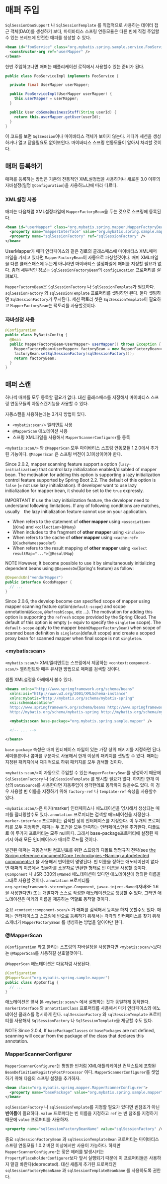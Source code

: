 <a name="매퍼_주입"></a>
# 매퍼 주입

`SqlSessionDaoSupport` 나 `SqlSessionTemplate` 를 직접적으로 사용하는 데이터 접근 객체(DAO)를 생성하기 보다, 마이바티스 스프링 연동모듈은 다른 빈에 직접 주입할 수 있는 쓰레드에 안전한 매퍼를 생성할 수 있다.

```xml
<bean id="fooService" class="org.mybatis.spring.sample.service.FooServiceImpl">
  <constructor-arg ref="userMapper" />
</bean>
```

한번 주입하고나면 매퍼는 애플리케이션 로직에서 사용할수 있는 준비가 된다.

```java
public class FooServiceImpl implements FooService {

  private final UserMapper userMapper;

  public FooServiceImpl(UserMapper userMapper) {
    this.userMapper = userMapper;
  }

  public User doSomeBusinessStuff(String userId) {
    return this.userMapper.getUser(userId);
  }
}
```

이 코드를 보면 `SqlSession`이나 마이바티스 객체가 보이지 않는다. 게다가 세션을 생성하거나 열고 닫을필요도 없어보인다. 마이바티스 스프링 연동모듈이 알아서 처리할 것이다.

<a name="register"></a>
## 매퍼 등록하기

매퍼를 등록하는 방법은 기존의 전통적인 XML설정법을 사용하거나 새로운 3.0 이후의 자바설정(일명 `@Configuration`)을 사용하느냐에 따라 다르다.

### XML설정 사용

매퍼는 다음처럼 XML설정파일에 `MapperFactoryBean`을 두는 것으로 스프링에 등록된다.

```xml
<bean id="userMapper" class="org.mybatis.spring.mapper.MapperFactoryBean">
  <property name="mapperInterface" value="org.mybatis.spring.sample.mapper.UserMapper" />
  <property name="sqlSessionFactory" ref="sqlSessionFactory" />
</bean>
```

UserMapper가 매퍼 인터페이스와 같은 경로의 클래스패스에 마이바티스 XML매퍼 파일을 가지고 있다면 `MapperFactoryBean`이 자동으로 파싱할것이다.
매퍼 XML파일을 다른 클래스패스에 두는게 아니라면 마이바티스 설정파일에 매퍼를 지정할 필요가 없다. 좀더 세부적인 정보는 `SqlSessionFactoryBean`의 [`configLocation`](factorybean.html) 프로퍼티를 살펴보자.

`MapperFactoryBean`은 `SqlSessionFactory` 나 `SqlSessionTemplate`가 필요하다. `sqlSessionFactory` 와 `sqlSessionTemplate` 프로퍼티를 셋팅하면 된다.
둘다 셋팅하면 `SqlSessionFactory`가 무시된다. 세션 팩토리 셋은 `SqlSessionTemplate`이 필요하고 `MapperFactoryBean`는 팩토리를 사용할것이다.

### 자바설정 사용

```java
@Configuration
public class MyBatisConfig {
  @Bean
  public MapperFactoryBean<UserMapper> userMapper() throws Exception {
    MapperFactoryBean<UserMapper> factoryBean = new MapperFactoryBean<>(UserMapper.class);
    factoryBean.setSqlSessionFactory(sqlSessionFactory());
    return factoryBean;
  }
}
```

<a name="scan"></a>
## 매퍼 스캔

하나씩 매퍼를 모두 등록할 필요가 없다. 대신 클래스패스를 지정해서 마이바티스 스프링 연동모듈의 자동스캔기능을 사용할 수 있다.

자동스캔을 사용하는데는 3가지 방법이 있다.

* `<mybatis:scan/>` 엘리먼트 사용
* `@MapperScan` 애노테이션 사용
* 스프링 XML파일을 사용해서 `MapperScannerConfigurer`를 등록

`<mybatis:scan/>` 와 `@MapperScan` 모두 마이바티스 스프링 연동모듈 1.2.0에서 추가된 기능이다. `@MapperScan` 은 스프링 버전이 3.1이상이어야 한다.

Since 2.0.2, mapper scanning feature support a option (`lazy-initialization`) that control lazy initialization enabled/disabled of mapper bean.
The motivation for adding this option is supporting a lazy initialization control feature supported by Spring Boot 2.2.
The default of this option is `false` (= not use lazy initialization). If developer want to use lazy initialization for mapper bean, it should be set to the `true` expressly.

<span class="label important">IMPORTANT</span>
If use the lazy initialization feature, the developer need to understand following limitations. If any of following conditions are matches, usually　the lazy initialization feature cannot use on your application.

* When refers to the statement of **other mapper** using `<association>`(`@One`) and `<collection>`(`@Many`)
* When includes to the fragment of **other mapper** using `<include>`
* When refers to the cache of **other mapper** using `<cache-ref>`(`@CacheNamespaceRef`)
* When refers to the result mapping of **other mapper** using `<select resultMap="...">`(`@ResultMap`)

<span class="label important">NOTE</span>
However, It become possible to use it by simultaneously initializing dependent beans using `@DependsOn`(Spring's feature) as follow:

```java
@DependsOn("vendorMapper")
public interface GoodsMapper {
  // ...
}
```

Since 2.0.6, the develop become can specified scope of mapper using mapper scanning feature option(`default-scope`) and scope annotation(`@Scope`, `@RefreshScope`, etc ...).
The motivation for adding this option is supporting the `refresh` scope provided by the Spring Cloud. The default of this option is empty (= equiv to specify the `singleton` scope).
The `default-scope` apply to the mapper bean(`MapperFactoryBean`) when scope of scanned bean definition is `singleton`(default scope) and create a scoped proxy bean for scanned mapper when final scope is not `singleton`.

### \<mybatis:scan\>

`<mybatis:scan/>` XML엘리먼트는 스프링에서 제공하는 `<context:component-scan/>` 엘리먼트와 매우 유사한 방법으로 매퍼를 검색할 것이다.

샘플 XML설정을 아래에서 볼수 있다.

```xml
<beans xmlns="http://www.springframework.org/schema/beans"
  xmlns:xsi="http://www.w3.org/2001/XMLSchema-instance"
  xmlns:mybatis="http://mybatis.org/schema/mybatis-spring"
  xsi:schemaLocation="
  http://www.springframework.org/schema/beans http://www.springframework.org/schema/beans/spring-beans.xsd
  http://mybatis.org/schema/mybatis-spring http://mybatis.org/schema/mybatis-spring.xsd">

  <mybatis:scan base-package="org.mybatis.spring.sample.mapper" />

  <!-- ... -->

</beans>
```

`base-package` 속성은 매퍼 인터페이스 파일이 있는 가장 상위 패키지를 지정하면 된다. 세미콜론이나 콤마를 구분자로 사용해서 한개 이상의 패키지를 셋팅할 수 있다.
매퍼는 지정된 패키지에서 재귀적으로 하위 패키지를 모두 검색할 것이다.

`<mybatis:scan/>`이 자동으로 주입할 수 있는 `MapperFactoryBean`를 생성하기 때문에 `SqlSessionFactory` 나 `SqlSessionTemplate` 를 명시할 필요가 없다.
하지만 한개 이상의 `DataSource`를 사용한다면 자동주입이 생각한데로 동작하지 않을수도 있다. 이 경우 사용할 빈 이름을 지정하기 위해 `factory-ref` 나 `template-ref` 속성을 사용할수 있다.

`<mybatis:scan/>`은 마커(marker) 인터페이스나 애노테이션을 명시해서 생성되는 매퍼를 필터링할수도 있다. `annotation` 프로퍼티는 검색할 애노테이션을 지정한다.
`marker-interface` 프로퍼티는 검색할 상위 인터페이스를 지정한다. 이 두개의 프로퍼티를 모두 지정하면, 매퍼는 두 조건을 모두 만족하는 인터페이스만을 추가한다.
디폴트로 이 두가지 프로퍼티는 모두 null이다. 그래서 base-package프로퍼티에 설정된 패키지 아래 모든 인터페이스가 매퍼로 로드될 것이다.

발견된 매퍼는 자동검색된 컴포넌트를 위한 스프링의 디폴트 명명규칙 전략(see [the Spring reference document(Core Technologies -Naming autodetected components-)](https://docs.spring.io/spring/docs/current/spring-framework-reference/core.html#beans-scanning-name-generator) 을 사용해서 빈이름이 명명된다.
빈 이름을 정하는 애노테이션이 없다면 매퍼의 이름에서 첫글자를 소문자로 변환한 형태로 빈 이름을 사용할 것이다. `@Component` 나 JSR-330의 `@Named` 애노테이션이 있다면 애노테이션에 정의한 이름을 그대로 사용할 것이다.
`annotation` 프로퍼티를 `org.springframework.stereotype.Component`, `javax.inject.Named`(자바SE 1.6을 사용한다면) 또는 개발자가 스스로 작성한 애노테이션으로 셋팅할 수 있다.
그러면 애노테이션은 마커와 이름을 제공하는 역할로 동작할 것이다.

<span class="label important">중요</span>
`<context:component-scan/>` 가 매퍼를 검색해서 등록을 하지 못할수도 있다. 매퍼는 인터페이스고 스프링에 빈으로 등록하기 위해서는 각각의 인터페이스를 찾기 위해 스캐너가 `MapperFactoryBean` 를 생성하는 방법을 알아야만 한다.

### @MapperScan

`@Configuration` 라고 불리는 스프링의 자바설정을 사용한다면 `<mybatis:scan/>`보다는 `@MapperScan`를 사용하길 선호할것이다.

`@MapperScan` 애노테이션은 다음처럼 사용된다.

```java
@Configuration
@MapperScan("org.mybatis.spring.sample.mapper")
public class AppConfig {
  // ...
}
```

애노테이션은 앞서 본 `<mybatis:scan/>` 에서 설명하는 것과 동일하게 동작한다. `markerInterface` 와 `annotationClass` 프로퍼티를 사용해서 마커 인터페이스와 애노테이션 클래스를 명시하게 한다.
`sqlSessionFactory` 와 `sqlSessionTemplate` 프로퍼티를 사용해서 `SqlSessionFactory` 나 `SqlSessionTemplate`을 제공할 수도 있다.

<span class="label important">NOTE</span>
Since 2.0.4, If `basePackageClasses` or `basePackages` are not defined, scanning will occur from the package of the class that declares this annotation.

### MapperScannerConfigurer

`MapperScannerConfigurer`는 평범한 빈처럼 XML애플리케이션 컨텍스트에 포함된 `BeanDefinitionRegistryPostProcessor` 이다. `MapperScannerConfigurer`를 셋업하기 위해 다음의 스프링 설정을 추가하자.

```xml
<bean class="org.mybatis.spring.mapper.MapperScannerConfigurer">
  <property name="basePackage" value="org.mybatis.spring.sample.mapper" />
</bean>
```

`sqlSessionFactory` 나 `sqlSessionTemplate`를 지정할 필요가 있다면 빈참조가 아닌 **빈이름**이 필요하다. `value` 프로퍼티는 빈 이름을 지정하고 `ref` 는 빈 참조를 지정하기 때문에 `value` 프로퍼티를 사용하자.

```xml
<property name="sqlSessionFactoryBeanName" value="sqlSessionFactory" />
```

<span class="label important">중요</span>
`sqlSessionFactoryBean` 과 `sqlSessionTemplateBean` 프로퍼티는 마이바티스 스프링 연동모듈 1.0.2 버전 이상에서만 사용이 가능하다.
하지만 `MapperScannerConfigurer`는 잦은 에러를 발생시키는 `PropertyPlaceholderConfigurer`보다 앞서 실행되기 때문에 이 프로퍼티들은 사용하지 말길 바란다(deprecated).
대신 새롭게 추가된 프로퍼티인 `sqlSessionFactoryBeanName` 과 `sqlSessionTemplateBeanName` 를 사용하도록 권한다.
